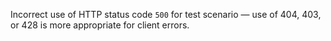 Incorrect use of HTTP status code `500` for test scenario — use of 404, 403, or 428 is more appropriate for client errors.
